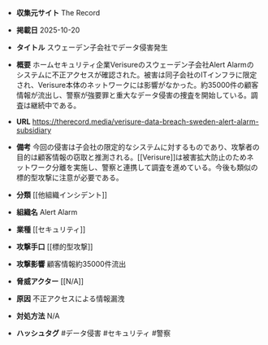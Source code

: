 - **収集元サイト**
The Record

- **掲載日**
2025-10-20

- **タイトル**
スウェーデン子会社でデータ侵害発生

- **概要**
ホームセキュリティ企業Verisureのスウェーデン子会社Alert Alarmのシステムに不正アクセスが確認された。被害は同子会社のITインフラに限定され、Verisure本体のネットワークには影響がなかった。約35000件の顧客情報が流出し、警察が強要罪と重大なデータ侵害の捜査を開始している。調査は継続中である。

- **URL**
https://therecord.media/verisure-data-breach-sweden-alert-alarm-subsidiary

- **備考**
今回の侵害は子会社の限定的なシステムに対するものであり、攻撃者の目的は顧客情報の窃取と推測される。[[Verisure]]は被害拡大防止のためネットワーク分離を実施し、警察と連携して調査を進めている。今後も類似の標的型攻撃に注意が必要である。

- **分類**
[[他組織インシデント]]

- **組織名**
Alert Alarm

- **業種**
[[セキュリティ]]

- **攻撃手口**
[[標的型攻撃]]

- **攻撃影響**
顧客情報約35000件流出

- **脅威アクター**
[[N/A]]

- **原因**
不正アクセスによる情報漏洩

- **対処方法**
N/A

- **ハッシュタグ**
#データ侵害 #セキュリティ #警察
